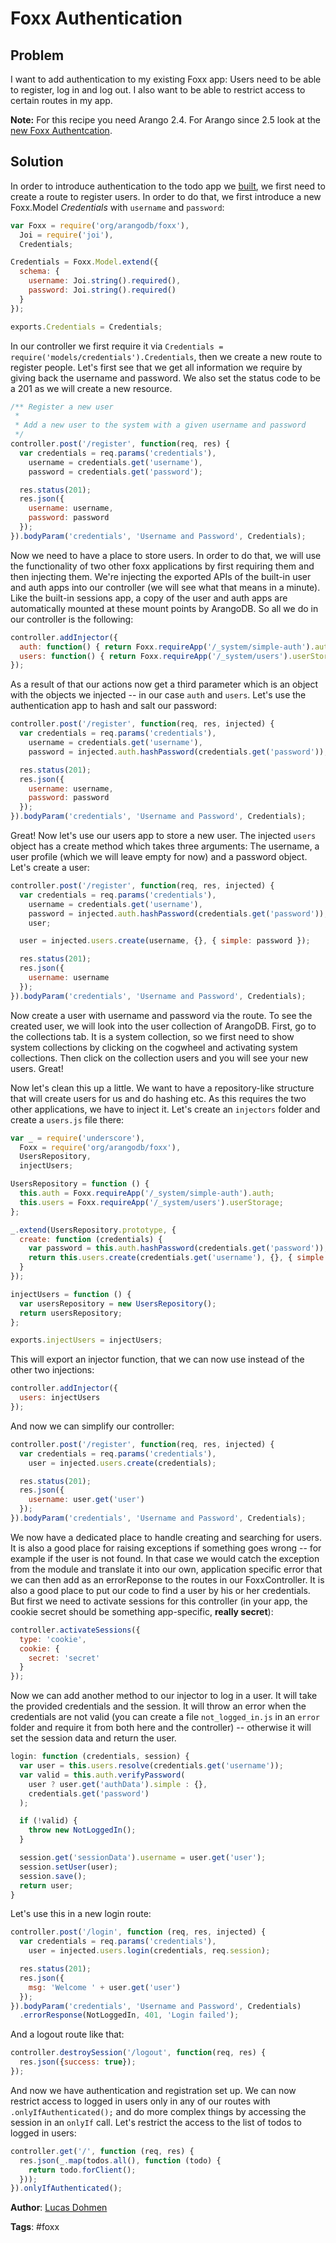 # Foxx Authentication

## Problem

I want to add authentication to my existing Foxx app: Users need to be able to register, log in and log out. I also want to be able to restrict access to certain routes in my app.

**Note:** For this recipe you need Arango 2.4. For Arango since 2.5 look at the [new Foxx Authentcation](https://docs.arangodb.com/FoxxAuth.md).

## Solution

In order to introduce authentication to the todo app we [built](https://docs.arangodb.com/cookbook/FoxxFirstSteps.html), we first need to create a route to register users. In order to do that, we first introduce a new Foxx.Model *Credentials* with `username` and `password`:

```js
var Foxx = require('org/arangodb/foxx'),
  Joi = require('joi'),
  Credentials;

Credentials = Foxx.Model.extend({
  schema: {
    username: Joi.string().required(),
    password: Joi.string().required()
  }
});

exports.Credentials = Credentials;
```

In our controller we first require it via `Credentials = require('models/credentials').Credentials`, then we create a new route to register people. Let's first see that we get all information we require by giving back the username and password. We also set the status code to be a 201 as we will create a new resource.

```js
/** Register a new user
 *
 * Add a new user to the system with a given username and password
 */
controller.post('/register', function(req, res) {
  var credentials = req.params('credentials'),
    username = credentials.get('username'),
    password = credentials.get('password');

  res.status(201);
  res.json({
    username: username,
    password: password
  });
}).bodyParam('credentials', 'Username and Password', Credentials);
```

Now we need to have a place to store users. In order to do that, we will use the functionality of two other foxx applications by first requiring them and then injecting them. We're injecting the exported APIs of the built-in user and auth apps into our controller (we will see what that means in a minute). Like the built-in sessions app, a copy of the user and auth apps are automatically mounted at these mount points by ArangoDB. So all we do in our controller is the following:

```js
controller.addInjector({
  auth: function() { return Foxx.requireApp('/_system/simple-auth').auth; },
  users: function() { return Foxx.requireApp('/_system/users').userStorage; }
});
```

As a result of that our actions now get a third parameter which is an object with the objects we injected -- in our case `auth` and `users`. Let's use the authentication app to hash and salt our password:

```js
controller.post('/register', function(req, res, injected) {
  var credentials = req.params('credentials'),
    username = credentials.get('username'),
    password = injected.auth.hashPassword(credentials.get('password'));

  res.status(201);
  res.json({
    username: username,
    password: password
  });
}).bodyParam('credentials', 'Username and Password', Credentials);
```

Great! Now let's use our users app to store a new user. The injected `users` object has a create method which takes three arguments: The username, a user profile (which we will leave empty for now) and a password object. Let's create a user:

```js
controller.post('/register', function(req, res, injected) {
  var credentials = req.params('credentials'),
    username = credentials.get('username'),
    password = injected.auth.hashPassword(credentials.get('password')),
    user;

  user = injected.users.create(username, {}, { simple: password });

  res.status(201);
  res.json({
    username: username
  });
}).bodyParam('credentials', 'Username and Password', Credentials);
```

Now create a user with username and password via the route. To see the created user, we will look into the user collection of ArangoDB. First, go to the collections tab. It is a system collection, so we first need to show system collections by clicking on the cogwheel and activating system collections. Then click on the collection users and you will see your new users. Great!

Now let's clean this up a little. We want to have a repository-like structure that will create users for us and do hashing etc. As this requires the two other applications, we have to inject it. Let's create an `injectors` folder and create a `users.js` file there:

```js
var _ = require('underscore'),
  Foxx = require('org/arangodb/foxx'),
  UsersRepository,
  injectUsers;

UsersRepository = function () {
  this.auth = Foxx.requireApp('/_system/simple-auth').auth;
  this.users = Foxx.requireApp('/_system/users').userStorage;
};

_.extend(UsersRepository.prototype, {
  create: function (credentials) {
    var password = this.auth.hashPassword(credentials.get('password'));
    return this.users.create(credentials.get('username'), {}, { simple: password });
  }
});

injectUsers = function () {
  var usersRepository = new UsersRepository();
  return usersRepository;
};

exports.injectUsers = injectUsers;
```

This will export an injector function, that we can now use instead of the other two injections:

```js
controller.addInjector({
  users: injectUsers
});
```

And now we can simplify our controller:

```js
controller.post('/register', function(req, res, injected) {
  var credentials = req.params('credentials'),
    user = injected.users.create(credentials);

  res.status(201);
  res.json({
    username: user.get('user')
  });
}).bodyParam('credentials', 'Username and Password', Credentials);
```

We now have a dedicated place to handle creating and searching for users. It is also a good place for raising exceptions if something goes wrong -- for example if the user is not found. In that case we would catch the exception from the module and translate it into our own, application specific error that we can then add as an errorReponse to the routes in our FoxxController. It is also a good place to put our code to find a user by his or her credentials. But first we need to activate sessions for this controller (in your app, the cookie secret should be something app-specific, **really secret**):

```js
controller.activateSessions({
  type: 'cookie',
  cookie: {
    secret: 'secret'
  }
});
```

Now we can add another method to our injector to log in a user. It will take the provided credentials and the session. It will throw an error when the credentials are not valid (you can create a file `not_logged_in.js` in an `error` folder and require it from both here and the controller) -- otherwise it will set the session data and return the user.

```js
login: function (credentials, session) {
  var user = this.users.resolve(credentials.get('username'));
  var valid = this.auth.verifyPassword(
    user ? user.get('authData').simple : {},
    credentials.get('password')
  );

  if (!valid) {
    throw new NotLoggedIn();
  }

  session.get('sessionData').username = user.get('user');
  session.setUser(user);
  session.save();
  return user;
}
```

Let's use this in a new login route:

```js
controller.post('/login', function (req, res, injected) {
  var credentials = req.params('credentials'),
    user = injected.users.login(credentials, req.session);

  res.status(201);
  res.json({
    msg: 'Welcome ' + user.get('user')
  });
}).bodyParam('credentials', 'Username and Password', Credentials)
  .errorResponse(NotLoggedIn, 401, 'Login failed');
```

And a logout route like that:

```js
controller.destroySession('/logout', function(req, res) {
  res.json({success: true});
});
```

And now we have authentication and registration set up. We can now restrict access to logged in users only in any of our routes with `.onlyIfAuthenticated();` and do more complex things by accessing the session in an `onlyIf` call. Let's restrict the access to the list of todos to logged in users:

```js
controller.get('/', function (req, res) {
  res.json(_.map(todos.all(), function (todo) {
    return todo.forClient();
  }));
}).onlyIfAuthenticated();
```

**Author**: [Lucas Dohmen](https://github.com/moonglum)

**Tags**: #foxx
